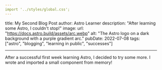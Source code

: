 ```yaml
---
import '../styles/global.css';
---
```


title: My Second Blog Post
author: Astro Learner
description: "After learning some Astro, I couldn't stop!"
image:
url: "https://docs.astro.build/assets/arc.webp"
alt: "The Astro logo on a dark background with a purple gradient arc."
pubDate: 2022-07-08
tags: ["astro", "blogging", "learning in public", "successes"]

---

After a successful first week learning Astro, I decided to try some more. I wrote and imported a small component from memory!
